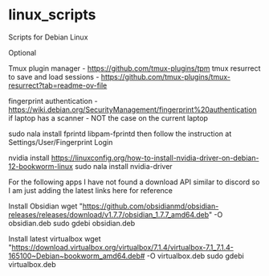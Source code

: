 # linux_scripts
Scripts for Debian Linux

Optional

Tmux plugin manager - https://github.com/tmux-plugins/tpm
tmux resurrect to save and load sessions - https://github.com/tmux-plugins/tmux-resurrect?tab=readme-ov-file


fingerprint authentication - https://wiki.debian.org/SecurityManagement/fingerprint%20authentication 
if laptop has a scanner - NOT the case on the current laptop

sudo nala install fprintd libpam-fprintd
then follow the instruction at Settings/User/Fingerprint Login

nvidia install https://linuxconfig.org/how-to-install-nvidia-driver-on-debian-12-bookworm-linux
sudo nala install nvidia-driver

For the following apps I have not found a download API similar to discord
so I am just adding the latest links here for reference

Install Obsidian 
wget "https://github.com/obsidianmd/obsidian-releases/releases/download/v1.7.7/obsidian_1.7.7_amd64.deb" -O obsidian.deb 
sudo gdebi obsidian.deb

Install latest virtualbox
wget "https://download.virtualbox.org/virtualbox/7.1.4/virtualbox-7.1_7.1.4-165100~Debian~bookworm_amd64.deb# -O 
virtualbox.deb
sudo gdebi virtualbox.deb
